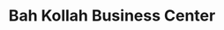 ---
title: "Bah Kollah Business Center"
url: /monrovia/bah-kollah-business-center/
shop: general
---